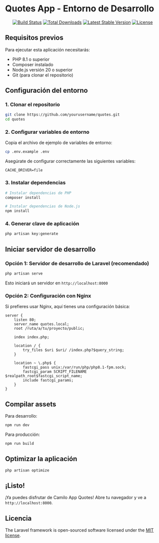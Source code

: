 # Quotes App - Entorno de Desarrollo

<p align="center">
<a href="https://github.com/laravel/framework/actions"><img src="https://github.com/laravel/framework/workflows/tests/badge.svg" alt="Build Status"></a>
<a href="https://packagist.org/packages/laravel/framework"><img src="https://img.shields.io/packagist/dt/laravel/framework" alt="Total Downloads"></a>
<a href="https://packagist.org/packages/laravel/framework"><img src="https://img.shields.io/packagist/v/laravel/framework" alt="Latest Stable Version"></a>
<a href="https://packagist.org/packages/laravel/framework"><img src="https://img.shields.io/packagist/l/laravel/framework" alt="License"></a>
</p>

## Requisitos previos

Para ejecutar esta aplicación necesitarás:

- PHP 8.1 o superior
- Composer instalado
- Node.js versión 20 o superior
- Git (para clonar el repositorio)

## Configuración del entorno

### 1. Clonar el repositorio

```bash
git clone https://github.com/yourusername/quotes.git
cd quotes
```

### 2. Configurar variables de entorno

Copia el archivo de ejemplo de variables de entorno:

```bash
cp .env.example .env
```

Asegúrate de configurar correctamente las siguientes variables:

```
CACHE_DRIVER=file
```

### 3. Instalar dependencias

```bash
# Instalar dependencias de PHP
composer install

# Instalar dependencias de Node.js
npm install
```

### 4. Generar clave de aplicación

```bash
php artisan key:generate
```

## Iniciar servidor de desarrollo

### Opción 1: Servidor de desarrollo de Laravel (recomendado)

```bash
php artisan serve
```

Esto iniciará un servidor en `http://localhost:8000`

### Opción 2: Configuración con Nginx

Si prefieres usar Nginx, aquí tienes una configuración básica:

```nginx
server {
    listen 80;
    server_name quotes.local;
    root /ruta/a/tu/proyecto/public;

    index index.php;

    location / {
        try_files $uri $uri/ /index.php?$query_string;
    }

    location ~ \.php$ {
        fastcgi_pass unix:/var/run/php/php8.1-fpm.sock;
        fastcgi_param SCRIPT_FILENAME $realpath_root$fastcgi_script_name;
        include fastcgi_params;
    }
}
```

## Compilar assets

Para desarrollo:

```bash
npm run dev
```

Para producción:

```bash
npm run build
```

## Optimizar la aplicación

```bash
php artisan optimize
```

## ¡Listo!

¡Ya puedes disfrutar de Camilo App Quotes! Abre tu navegador y ve a `http://localhost:8000`.

## Licencia

The Laravel framework is open-sourced software licensed under the [MIT license](https://opensource.org/licenses/MIT).
